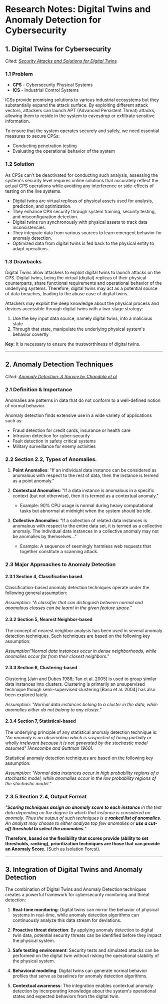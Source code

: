
# Research Notes: Digital Twins and Anomaly Detection for Cybersecurity

## 1. Digital Twins for Cybersecurity

_Cited: [Security Attacks and Solutions for Digital Twins](https://arxiv.org/pdf/2202.12501)_

### 1.1 Problem

- **CPS** - Cybersecurity Physical Systems
- **ICS** - Industrial Control Systems

ICSs provide promising solutions to various industrial ecosystems but they substantially expand the attack surface. By exploiting different attack vectors, attackers can launch APT (Advanced Persistent Threat) attacks, allowing them to reside in the system to eavesdrop or exfiltrate sensitive information.

To ensure that the system operates securely and safely, we need essential measures to secure CPSs:

- Conducting penetration testing
- Evaluating the operational behavior of the system

### 1.2 Solution

As CPSs can't be deactivated for conducting such analysis, assessing the system's security level requires online solutions that accurately reflect the actual CPS operations while avoiding any interference or side-effects of testing on the live systems.

- Digital twins are virtual replicas of physical assets used for analysis, prediction, and optimization.
- They enhance CPS security through system training, security testing, and misconfiguration detection.
- Digital twins run synchronously with physical assets to track data inconsistencies.
- They integrate data from various sources to learn emergent behavior for anomaly detection.
- Optimized data from digital twins is fed back to the physical entity to adapt operations.

### 1.3 Drawbacks

Digital Twins allow attackers to exploit digital twins to launch attacks on the CPS. Digital twins, being the virtual (digital) replicas of their physical counterparts, share functional requirements and operational behavior of the underlying systems. Therefore, digital twins may act as a potential source of data breaches, leading to the abuse case of digital twins.

Attackers may exploit the deep knowledge about the physical process and devices accessible through digital twins with a two-stage strategy:

1. Use the key input data source, namely digital twins, into a malicious state
2. Through that state, manipulate the underlying physical system's behavior covertly

**Key**: It is necessary to ensure the trustworthiness of digital twins.

---

## 2. Anomaly Detection Techniques

_Cited: [Anomaly Detection: A Survey by Chandola et al](http://cucis.ece.northwestern.edu/projects/DMS/publications/AnomalyDetection.pdf)_

### 2.1 Definition & Importance

Anomalies are patterns in data that do not conform to a well-defined notion of normal behavior.

Anomaly detection finds extensive use in a wide variety of applications such as:

- Fraud detection for credit cards, insurance or health care
- Intrusion detection for cyber-security
- Fault detection in safety critical systems
- Military surveillance for enemy activities

### 2.2 Section 2.2, Types of Anomalies.

1. **Point Anomalies**: "If an individual data instance can be considered as anomalous with respect to the rest of data, then the instance is termed as a point anomaly."
    
2. **Contextual Anomalies**: "If a data instance is anomalous in a specific context (but not otherwise), then it is termed as a contextual anomaly."
    
    - Example: 90% CPU usage is normal during heavy computational tasks but abnormal at midnight when the system should be idle.

3. **Collective Anomalies**: "If a collection of related data instances is anomalous with respect to the entire data set, it is termed as a collective anomaly. The individual data instances in a collective anomaly may not be anomalies by themselves..."
    
    - Example: A sequence of seemingly harmless web requests that together constitute a scanning attack.

### 2.3 Major Approaches to Anomaly Detection

#### 2.3.1 Section 4, Classification based.

Classification-based anomaly detection techniques operate under the following general assumption: 

_Assumption: "A classifier that can distinguish between normal and anomalous classes can be learnt in the given feature space."_

#### 2.3.2 Section 5, Nearest Neighbor-based

The concept of nearest neighbor analysis has been used in several anomaly detection techniques. Such techniques are based on the following key assumption: 

_Assumption"Normal data instances occur in dense neighborhoods, while anomalies occur far from their closest neighbors."_

#### 2.3.3 Section 6, Clustering-based

Clustering [Jain and Dubes 1988; Tan et al. 2005] is used to group similar data instances into clusters. Clustering is primarily an unsupervised technique though semi-supervised clustering [Basu et al. 2004] has also been explored lately. 

_Assumption: "Normal data instances belong to a cluster in the data, while anomalies either do not belong to any cluster."_

#### 2.3.4 Section 7, Statistical-based

The underlying principle of any statistical anomaly detection technique is: _"An anomaly is an observation which is suspected of being partially or wholly irrelevant because it is not generated by the stochastic model assumed" [Anscombe and Guttman 1960]._

Statistical anomaly detection techniques are based on the following key assumption: 

_Assumption: "Normal data instances occur in high probability regions of a stochastic model, while anomalies occur in the low probability regions of the stochastic model."_

### 2.3.5 Section 2.4, Output Format

_"**Scoring techniques assign an anomaly score to each instance** in the test data depending on the degree to which that instance is considered an anomaly. Thus the output of such techniques is a **ranked list of anomalies**. An analyst may choose to either analyze top few anomalies or **use a cut-off threshold to select the anomalies**."_

**Therefore, based on the flexibility that scores provide (ability to set thresholds, ranking), prioritization techniques are those that can provide an Anomaly Score.** (Such as Isolation Forest).

---

## 3. Integration of Digital Twins and Anomaly Detection

The combination of Digital Twins and Anomaly Detection techniques creates a powerful framework for cybersecurity monitoring and threat detection:

1. **Real-time monitoring**: Digital twins can mirror the behavior of physical systems in real-time, while anomaly detection algorithms can continuously analyze this data stream for deviations.
    
2. **Proactive threat detection**: By applying anomaly detection to digital twin data, potential security threats can be identified before they impact the physical system.
    
3. **Safe testing environment**: Security tests and simulated attacks can be performed on the digital twin without risking the operational stability of the physical system.
    
4. **Behavioral modeling**: Digital twins can generate normal behavior profiles that serve as baselines for anomaly detection algorithms.
    
5. **Contextual awareness**: The integration enables contextual anomaly detection by incorporating knowledge about the system's operational states and expected behaviors from the digital twin.